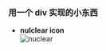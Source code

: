 ### 用一个 div 实现的小东西
- **nulclear icon**   
![nuclear](https://user-images.githubusercontent.com/20472384/38790635-31a4753c-4175-11e8-945a-bbdec07c4190.png)
